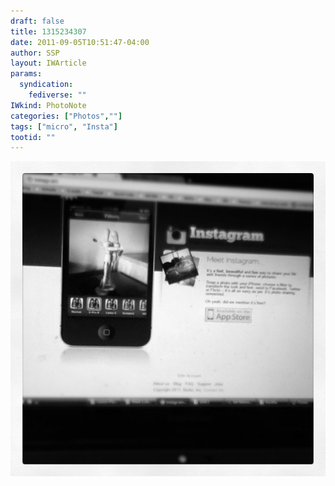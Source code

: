```yaml
---
draft: false
title: 1315234307
date: 2011-09-05T10:51:47-04:00
author: SSP
layout: IWArticle
params:
  syndication:
    fediverse: ""
IWkind: PhotoNote
categories: ["Photos",""]
tags: ["micro", "Insta"]
tootid: ""
---
```

![](1315234307.jpg)